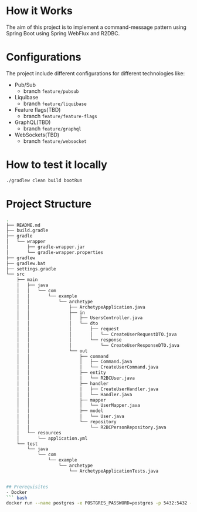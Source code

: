 # How it Works
The aim of this project is to implement a command-message
pattern using Spring Boot using Spring WebFlux and R2DBC.



# Configurations
The project include different configurations for different 
technologies like:
- Pub/Sub
  - branch `feature/pubsub`
- Liquibase
  - branch `feature/liquibase`
- Feature flags(TBD)
  - branch `feature/feature-flags`
- GraphQL(TBD)
  - branch `feature/graphql`
- WebSockets(TBD)
  - branch `feature/websocket`
# How to test it locally

``` bash
./gradlew clean build bootRun
```
# Project Structure
``` bash
.
├── README.md
├── build.gradle
├── gradle
│   └── wrapper
│       ├── gradle-wrapper.jar
│       └── gradle-wrapper.properties
├── gradlew
├── gradlew.bat
├── settings.gradle
└── src
    ├── main
    │   ├── java
    │   │   └── com
    │   │       └── example
    │   │           └── archetype
    │   │               ├── ArchetypeApplication.java
    │   │               ├── in
    │   │               │   ├── UsersController.java
    │   │               │   └── dto
    │   │               │       ├── request
    │   │               │       │   └── CreateUserRequestDTO.java
    │   │               │       └── response
    │   │               │           └── CreateUserResponseDTO.java
    │   │               └── out
    │   │                   ├── command
    │   │                   │   ├── Command.java
    │   │                   │   └── CreateUserCommand.java
    │   │                   ├── entity
    │   │                   │   └── R2BCUser.java
    │   │                   ├── handler
    │   │                   │   ├── CreateUserHandler.java
    │   │                   │   └── Handler.java
    │   │                   ├── mapper
    │   │                   │   └── UserMapper.java
    │   │                   ├── model
    │   │                   │   └── User.java
    │   │                   └── repository
    │   │                       └── R2BCPersonRepository.java
    │   └── resources
    │       └── application.yml
    └── test
        └── java
            └── com
                └── example
                    └── archetype
                        └── ArchetypeApplicationTests.java
```


``` bash

## Prerequisites
- Docker
``` bash
docker run --name postgres -e POSTGRES_PASSWORD=postgres -p 5432:5432 -d postgres
```

